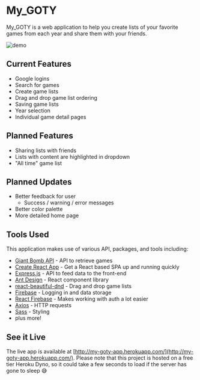 # My_GOTY

My_GOTY is a web application to help you create lists of your favorite games from each year and share them with your friends.

![demo](https://i.imgur.com/Pm91Yw1h.gif)

## Current Features

- Google logins
- Search for games
- Create game lists
- Drag and drop game list ordering
- Saving game lists
- Year selection
- Individual game detail pages

## Planned Features

- Sharing lists with friends
- Lists with content are highlighted in dropdown
- "All time" game list

## Planned Updates

- Better feedback for user
  - Success / warning / error messages
- Better color palette
- More detailed home page

## Tools Used

This application makes use of various API, packages, and tools including:

- [Giant Bomb API](https://www.giantbomb.com/api/) - API to retrieve games
- [Create React App](https://reactjs.org/docs/create-a-new-react-app.html) - Get a React based SPA up and running quickly
- [Express.js](https://expressjs.com/) - API to feed data to the front-end
- [Ant Design](https://ant.design/) - React component library
- [react-beautiful-dnd](https://github.com/atlassian/react-beautiful-dnd) - Drag and drop game lists
- [Firebase](https://firebase.google.com/) - Logging in and data storage
- [React Firebase](https://react-firebase-js.com/) - Makes working with auth a lot easier
- [Axios](https://github.com/axios/axios) - HTTP requests
- [Sass](https://sass-lang.com/) - Styling
- plus more!

## See it Live

The live app is available at [http://my-goty-app.herokuapp.com/](http://my-goty-app.herokuapp.com/). Please note that this project is hosted on a free tier Heroku Dyno, so it could take a few seconds to load if the server has gone to sleep 😅
